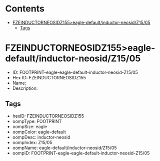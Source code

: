 



Contents
========

* [FZEINDUCTORNEOSIDZ155>eagle-default/inductor-neosid/Z15/05](#fzeinductorneosidz155eagle-defaultinductor-neosidz1505)
	* [Tags](#tags)

# FZEINDUCTORNEOSIDZ155>eagle-default/inductor-neosid/Z15/05

- ID: FOOTPRINT-eagle-eagle-default-inductor-neosid-Z15/05
- Hex ID: FZEINDUCTORNEOSIDZ155
- Name: 
- Description: 

## Tags

- hexID: FZEINDUCTORNEOSIDZ155
- oompType: FOOTPRINT
- oompSize: eagle
- oompColor: eagle-default
- oompDesc: inductor-neosid
- oompIndex: Z15/05
- oompName: eagle-default/inductor-neosid/Z15/05
- oompID: FOOTPRINT-eagle-eagle-default-inductor-neosid-Z15/05

